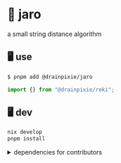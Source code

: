 # 🧵 jaro

a small string distance algorithm

## 🖥️ use

```sh
$ pnpm add @drainpixie/jaro
```

```ts
import {} from "@drainpixie/reki";
```

## 🖥️ dev

```sh
nix develop
pnpm install
```

<details>
  <summary>dependencies for contributors</summary>
  
  ```sh
  cargo install --locked koji
  corepack use pnpm
  ```

</details>
